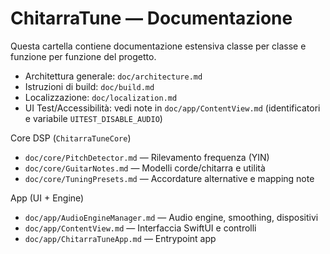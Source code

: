 # ChitarraTune — Documentazione

Questa cartella contiene documentazione estensiva classe per classe e funzione per funzione del progetto.

- Architettura generale: `doc/architecture.md`
- Istruzioni di build: `doc/build.md`
- Localizzazione: `doc/localization.md`
 - UI Test/Accessibilità: vedi note in `doc/app/ContentView.md` (identificatori e variabile `UITEST_DISABLE_AUDIO`)

Core DSP (`ChitarraTuneCore`)
- `doc/core/PitchDetector.md` — Rilevamento frequenza (YIN)
- `doc/core/GuitarNotes.md` — Modelli corde/chitarra e utilità
- `doc/core/TuningPresets.md` — Accordature alternative e mapping note

App (UI + Engine)
- `doc/app/AudioEngineManager.md` — Audio engine, smoothing, dispositivi
- `doc/app/ContentView.md` — Interfaccia SwiftUI e controlli
- `doc/app/ChitarraTuneApp.md` — Entrypoint app
